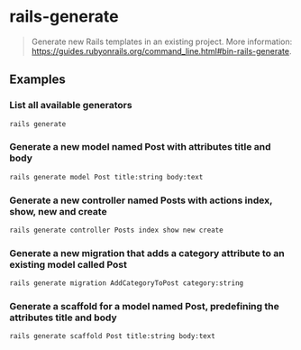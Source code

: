 # rails-generate

> Generate new Rails templates in an existing project. More information: <https://guides.rubyonrails.org/command_line.html#bin-rails-generate>.

## Examples

### List all available generators

```bash
rails generate
```

### Generate a new model named Post with attributes title and body

```bash
rails generate model Post title:string body:text
```

### Generate a new controller named Posts with actions index, show, new and create

```bash
rails generate controller Posts index show new create
```

### Generate a new migration that adds a category attribute to an existing model called Post

```bash
rails generate migration AddCategoryToPost category:string
```

### Generate a scaffold for a model named Post, predefining the attributes title and body

```bash
rails generate scaffold Post title:string body:text
```
